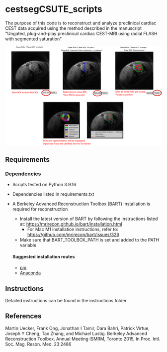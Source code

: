 # cestsegCSUTE_scripts
The purpose of this code is to reconstruct and analyze preclinical cardiac CEST data acquired using the method described in the manuscript "Ungated, plug-and-play preclinical cardiac CEST-MRI using radial FLASH with segmented saturation"

![Segmentation preview](/instructions/img/roi.png)

## Requirements

### Dependencies 
* Scripts tested on Python 3.9.16
* Dependencies listed in requirements.txt
* A Berkeley Advanced Reconstruction Toolbox (BART) installation is required for reconstruction
  * Install the latest version of BART by following the instructions listed at: https://mrirecon.github.io/bart/installation.html
    * For Mac M1 installation instructions, refer to: https://github.com/mrirecon/bart/issues/326
  * Make sure that BART_TOOLBOX_PATH is set and added to the PATH variable

  #### Suggested installation routes
  * [pip](https://pip.pypa.io/en/stable/)
  * [Anaconda](https://www.anaconda.com/products/distribution)


## Instructions
Detailed instructions can be found in the instructions folder.

## References
Martin Uecker, Frank Ong, Jonathan I Tamir, Dara Bahri, Patrick Virtue, Joseph Y Cheng, Tao Zhang, and Michael Lustig. Berkeley Advanced Reconstruction Toolbox. Annual Meeting ISMRM, Toronto 2015, In Proc. Intl. Soc. Mag. Reson. Med. 23:2486 




